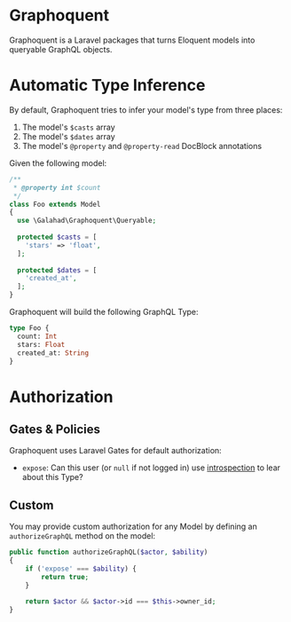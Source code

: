 # Graphoquent

Graphoquent is a Laravel packages that turns Eloquent models into 
queryable GraphQL objects.

# Automatic Type Inference

By default, Graphoquent tries to infer your model's type from 
three places:

1. The model's `$casts` array
2. The model's `$dates` array
3. The model's `@property` and `@property-read` DocBlock annotations

Given the following model:

```php
/**
 * @property int $count
 */
class Foo extends Model
{
  use \Galahad\Graphoquent\Queryable;
  
  protected $casts = [
    'stars' => 'float',
  ];
  
  protected $dates = [
    'created_at',
  ];
}
```

Graphoquent will build the following GraphQL Type:

```graphql
type Foo {
  count: Int
  stars: Float
  created_at: String
}
```

# Authorization

## Gates & Policies

Graphoquent uses Laravel Gates for default authorization:

- `expose`: Can this user (or `null` if not logged in) use [introspection](http://graphql.org/learn/introspection/)
  to lear about this Type?

## Custom

You may provide custom authorization for any Model by defining an
`authorizeGraphQL` method on the model:


```php
public function authorizeGraphQL($actor, $ability)
{
	if ('expose' === $ability) {
		return true;
	}
	
	return $actor && $actor->id === $this->owner_id;
}
```
